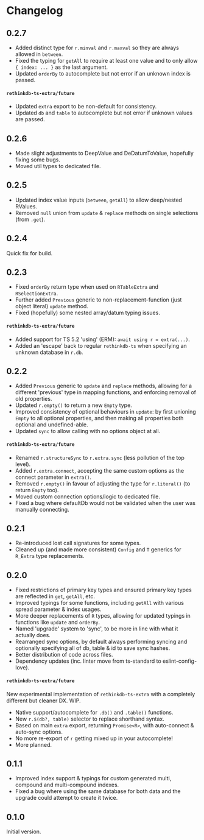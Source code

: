 # Changelog

## 0.2.7

- Added distinct type for `r.minval` and `r.maxval` so they are always allowed in `between`.
- Fixed the typing for `getAll` to require at least one value and to only allow `{ index: ... }` as the last argument.
- Updated `orderBy` to autocomplete but not error if an unknown index is passed.

#### `rethinkdb-ts-extra/future`

- Updated `extra` export to be non-default for consistency.
- Updated `db` and `table` to autocomplete but not error if unknown values are passed.

## 0.2.6

- Made slight adjustments to DeepValue and DeDatumToValue, hopefully fixing some bugs.
- Moved util types to dedicated file.

## 0.2.5

- Updated index value inputs (`between`, `getAll`) to allow deep/nested RValues.
- Removed `null` union from `update` & `replace` methods on single selections (from `.get`).

## 0.2.4

Quick fix for build.

## 0.2.3

- Fixed `orderBy` return type when used on `RTableExtra` and `RSelectionExtra`.
- Further added `Previous` generic to non-replacement-function (just object literal) `update` method.
- Fixed (hopefully) some nested array/datum typing issues.

#### `rethinkdb-ts-extra/future`

- Added support for TS 5.2 'using' (ERM): `await using r = extra(...)`.
- Added an 'escape' back to regular `rethinkdb-ts` when specifying an unknown database in `r.db`.

## 0.2.2

- Added `Previous` generic to `update` and `replace` methods, allowing for a different 'previous' type in mapping functions, and enforcing removal of old properties.
- Updated `r.empty()` to return a new `Empty` type.
- Improved consistency of optional behaviours in `update`: by first unioning `Empty` to all optional properties, and then making all properties both optional and undefined-able.
- Updated `sync` to allow calling with no options object at all.

#### `rethinkdb-ts-extra/future`

- Renamed `r.structureSync` to `r.extra.sync` (less pollution of the top level).
- Added `r.extra.connect`, accepting the same custom options as the connect parameter in `extra()`.
- Removed `r.empty()` in favour of adjusting the type for `r.literal()` (to return `Empty` too).
- Moved custom connection options/logic to dedicated file.
- Fixed a bug where defaultDb would not be validated when the user was manually connecting.

## 0.2.1

- Re-introduced lost call signatures for some types.
- Cleaned up (and made more consistent) `Config` and `T` generics for `R_Extra` type replacements.

## 0.2.0

- Fixed restrictions of primary key types and ensured primary key types are reflected in `get`, `getAll`, etc.
- Improved typings for some functions, including `getAll` with various spread parameter & index usages.
- More deeper replacements of `R` types, allowing for updated typings in functions like `update` and `orderBy`.
- Named 'upgrade' system to 'sync', to be more in line with what it actually does.
- Rearranged sync options, by default always performing syncing and optionally specifying all of db, table & id to save sync hashes.
- Better distribution of code across files.
- Dependency updates (inc. linter move from ts-standard to eslint-config-love).

#### `rethinkdb-ts-extra/future`

New experimental implementation of `rethinkdb-ts-extra` with a completely different but cleaner DX. WIP.

- Native support/autocomplete for `.db()` and `.table()` functions.
- New `r.$(db?, table)` selector to replace shorthand syntax.
- Based on main `extra` export, returning `Promise<R>`, with auto-connect & auto-sync options.
- No more re-export of `r` getting mixed up in your autocomplete!
- More planned.

## 0.1.1

- Improved index support & typings for custom generated multi, compound and multi-compound indexes.
- Fixed a bug where using the same database for both data and the upgrade could attempt to create it twice.

## 0.1.0

Initial version.
